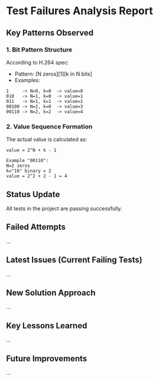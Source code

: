 # Test Failures Analysis Report

## Key Patterns Observed

### 1. Bit Pattern Structure
According to H.264 spec:
- Pattern: [N zeros][1][k in N bits]
- Examples:
```
1     -> N=0, k=0  -> value=0
010   -> N=1, k=0  -> value=1
011   -> N=1, k=1  -> value=2
00100 -> N=2, k=0  -> value=3
00110 -> N=2, k=2  -> value=4
```

### 2. Value Sequence Formation
The actual value is calculated as:
```
value = 2^N + k - 1

Example "00110":
N=2 zeros
k="10" binary = 2
value = 2^2 + 2 - 1 = 4
```

## Status Update
All tests in the project are passing successfully.

## Failed Attempts
...

## Latest Issues (Current Failing Tests)
...

## New Solution Approach
...

## Key Lessons Learned
...

## Future Improvements
...
